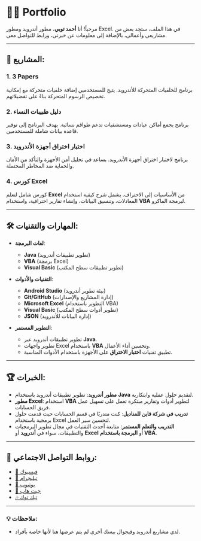 # 👨‍💻 Portfolio

مرحباً! أنا **أحمد توبي**، مطور أندرويد ومطور Excel. في هذا الملف، ستجد بعض من مشاريعي وأعمالي، بالإضافة إلى معلومات عن خبرتي، ورابط للتواصل معي.

---

## 📂 المشاريع:

### 1. **3 Papers**
برنامج للخلفيات المتحركة للأندرويد. يتيح للمستخدمين إضافة خلفيات متحركة مع إمكانية تخصيص الرسوم المتحركة بناءً على تفضيلاتهم.

### 2. **دليل طبيبات النساء**
برنامج يجمع أماكن عيادات ومستشفيات تدعم طواقم نسائية. يهدف البرنامج إلى توفير قاعدة بيانات شاملة للمستخدمين.

### 3. **اختبار اختراق أجهزة الأندرويد**
برنامج لاختبار اختراق أجهزة الأندرويد. يساعد في تحليل أمن الأجهزة والتأكد من الأمان والحماية ضد المخاطر المحتملة.

### 4. **كورس Excel**
كورس شامل لتعلم **Excel** من الأساسيات إلى الاحتراف. يشمل شرح كيفية استخدام المعادلات، وتنسيق البيانات، وإنشاء تقارير احترافية، واستخدام **VBA** لبرمجة الماكرو.

---

## 🛠️ المهارات والتقنيات:

- **لغات البرمجة**:
  - **Java** (تطوير تطبيقات أندرويد)
  - **VBA** (برمجة Excel)
  - **Visual Basic** (تطوير تطبيقات سطح المكتب)

- **التقنيات والأدوات**:
  - **Android Studio** (بيئة تطوير أندرويد)
  - **Git/GitHub** (إدارة المشاريع والإصدارات)
  - **Microsoft Excel** (التطوير باستخدام VBA)
  - **Visual Basic** (تطوير أدوات سطح المكتب)
  - **JSON** (إدارة البيانات للأندرويد)

- **التطوير المستمر**:
  - تطوير تطبيقات أندرويد عبر **Java**.
  - تطوير واجهات Excel باستخدام **VBA** وتحسين أداء الأعمال.
  - تطبيق تقنيات **اختبار الاختراق** على الأجهزة باستخدام الأدوات المناسبة.

---

## 🏆 الخبرات:

- **مطور أندرويد**: تطوير تطبيقات أندرويد باستخدام **Java** لتقديم حلول عملية وابتكارية.
- **مطور Excel**: استخدام **VBA** لتطوير أدوات وتقارير مبتكرة تعمل على تسهيل عمل فريق الحسابات.
- **تدريب في شركة فاين للمناديل**: كنت متدربًا في قسم الحسابات حيث قدمت حلول برمجية باستخدام Excel لتحسين سير العمل.
- **التدريب والتعلم المستمر**: متابعة أحدث التقنيات في مجال تطوير البرمجيات والتطبيقات، سواء في **أندرويد** أو **Excel** أو **البرمجة باستخدام VBA**.

---

## 📲 روابط التواصل الاجتماعي:

- [📘 فيسبوك](https://www.facebook.com/Ahmed.topy.13)
- [💬 تيليجرام](https://t.me/Ahmed_Topy_13)
- [🎥 يوتيوب](https://www.youtube.com/@Ahmed.Topy.13)
- [🔗 جيت هاب](https://github.com/AhmedTopy13)
- [🎶 تيك توك](https://www.tiktok.com/@Ahmed.topy.13)

---

### 💡 ملاحظات:
- لدي مشاريع أندرويد وفيجوال بيسك أخرى لم يتم عرضها هنا لأنها خاصة بأفراد.
